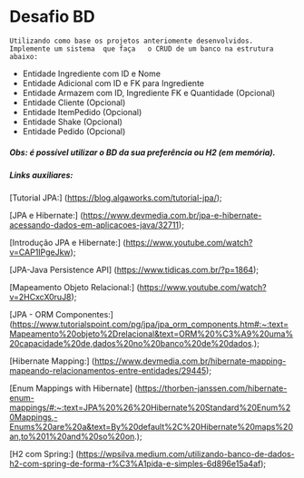 # Desafio BD

```
Utilizando como base os projetos anteriomente desenvolvidos. 
Implemente um sistema  que faça   o CRUD de um banco na estrutura abaixo:
```
<ul>
<li>Entidade Ingrediente com ID e Nome</li>
<li>Entidade Adicional com ID e FK para Ingrediente </li> 
<li>Entidade Armazem com ID, Ingrediente FK e Quantidade (Opcional)</li>
<li>Entidade Cliente (Opcional) </li>
<li>Entidade ItemPedido (Opcional) </li>
<li>Entidade Shake (Opcional)</li>
<li>Entidade Pedido (Opcional)</li>
</ul>



<h5>Obs: é possível utilizar o BD da sua preferência ou H2 (em memória).</h5>

<h5>Links auxiliares:</h5>

[Tutorial JPA:] (https://blog.algaworks.com/tutorial-jpa/);

[JPA e Hibernate:] (https://www.devmedia.com.br/jpa-e-hibernate-acessando-dados-em-aplicacoes-java/32711);

[Introdução JPA e Hibernate:] (https://www.youtube.com/watch?v=CAP1IPgeJkw);

[JPA-Java Persistence API] (https://www.tidicas.com.br/?p=1864);

[Mapeamento Objeto Relacional:] (https://www.youtube.com/watch?v=2HCxcX0ruJ8);

[JPA - ORM Componentes:] (https://www.tutorialspoint.com/pg/jpa/jpa_orm_components.htm#:~:text=Mapeamento%20objeto%2Drelacional&text=ORM%20%C3%A9%20uma%20capacidade%20de,dados%20no%20banco%20de%20dados.);

[Hibernate Mapping:] (https://www.devmedia.com.br/hibernate-mapping-mapeando-relacionamentos-entre-entidades/29445);

[Enum Mappings with Hibernate] (https://thorben-janssen.com/hibernate-enum-mappings/#:~:text=JPA%20%26%20Hibernate%20Standard%20Enum%20Mappings,-Enums%20are%20a&text=By%20default%2C%20Hibernate%20maps%20an,to%201%20and%20so%20on.);

[H2 com Spring:] (https://wpsilva.medium.com/utilizando-banco-de-dados-h2-com-spring-de-forma-r%C3%A1pida-e-simples-6d896e15a4af);

